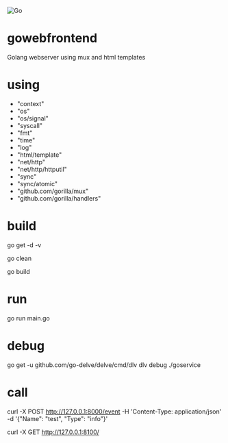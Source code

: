 ![Go](https://github.com/wlanboy/gowebfrontend/workflows/Go/badge.svg?branch=master)

# gowebfrontend
Golang webserver using mux and html templates

# using
- "context"
- "os"
- "os/signal"
- "syscall"
- "fmt"
- "time"
- "log"
- "html/template"
- "net/http"
- "net/http/httputil"
-	"sync"
-	"sync/atomic"
- "github.com/gorilla/mux"
- "github.com/gorilla/handlers"

# build
go get -d -v

go clean

go build

# run
go run main.go

# debug
go get -u github.com/go-delve/delve/cmd/dlv
dlv debug ./goservice

# call
curl -X POST http://127.0.0.1:8000/event -H 'Content-Type: application/json' -d '{"Name": "test", "Type": "info"}'

curl -X GET http://127.0.0.1:8100/ 
